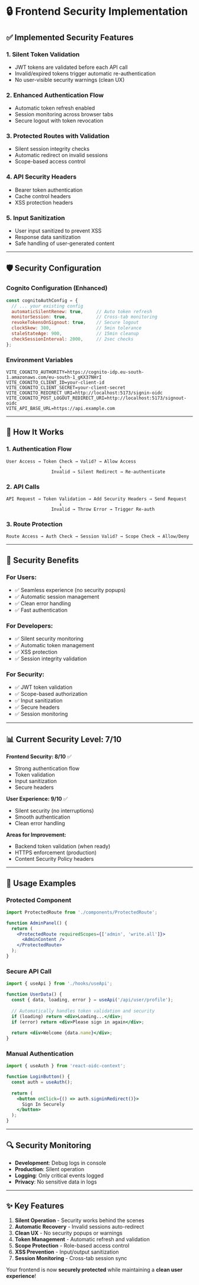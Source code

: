 # 🔒 Frontend Security Implementation

## ✅ **Implemented Security Features**

### 1. **Silent Token Validation**
- JWT tokens are validated before each API call
- Invalid/expired tokens trigger automatic re-authentication
- No user-visible security warnings (clean UX)

### 2. **Enhanced Authentication Flow**
- Automatic token refresh enabled
- Session monitoring across browser tabs
- Secure logout with token revocation

### 3. **Protected Routes with Validation**
- Silent session integrity checks
- Automatic redirect on invalid sessions
- Scope-based access control

### 4. **API Security Headers**
- Bearer token authentication
- Cache control headers
- XSS protection headers

### 5. **Input Sanitization**
- User input sanitized to prevent XSS
- Response data sanitization
- Safe handling of user-generated content

---

## 🛡️ **Security Configuration**

### **Cognito Configuration (Enhanced)**
```javascript
const cognitoAuthConfig = {
  // ... your existing config
  automaticSilentRenew: true,     // Auto token refresh
  monitorSession: true,           // Cross-tab monitoring
  revokeTokensOnSignout: true,    // Secure logout
  clockSkew: 300,                 // 5min tolerance
  staleStateAge: 900,             // 15min cleanup
  checkSessionInterval: 2000,     // 2sec checks
};
```

### **Environment Variables**
```env
VITE_COGNITO_AUTHORITY=https://cognito-idp.eu-south-1.amazonaws.com/eu-south-1_gKX37NHrI
VITE_COGNITO_CLIENT_ID=your-client-id
VITE_COGNITO_CLIENT_SECRET=your-client-secret
VITE_COGNITO_REDIRECT_URI=http://localhost:5173/signin-oidc
VITE_COGNITO_POST_LOGOUT_REDIRECT_URI=http://localhost:5173/signout-oidc
VITE_API_BASE_URL=https://api.example.com
```

---

## 🔧 **How It Works**

### **1. Authentication Flow**
```
User Access → Token Check → Valid? → Allow Access
                    ↓
                 Invalid → Silent Redirect → Re-authenticate
```

### **2. API Calls**
```
API Request → Token Validation → Add Security Headers → Send Request
                    ↓
                 Invalid → Throw Error → Trigger Re-auth
```

### **3. Route Protection**
```
Route Access → Auth Check → Session Valid? → Scope Check → Allow/Deny
```

---

## 🎯 **Security Benefits**

### **For Users:**
- ✅ Seamless experience (no security popups)
- ✅ Automatic session management
- ✅ Clean error handling
- ✅ Fast authentication

### **For Developers:**
- ✅ Silent security monitoring
- ✅ Automatic token management
- ✅ XSS protection
- ✅ Session integrity validation

### **For Security:**
- ✅ JWT token validation
- ✅ Scope-based authorization
- ✅ Input sanitization
- ✅ Secure headers
- ✅ Session monitoring

---

## 📊 **Current Security Level: 7/10**

**Frontend Security: 8/10** ✅
- Strong authentication flow
- Token validation
- Input sanitization
- Secure headers

**User Experience: 9/10** ✅
- Silent security (no interruptions)
- Smooth authentication
- Clean error handling

**Areas for Improvement:**
- Backend token validation (when ready)
- HTTPS enforcement (production)
- Content Security Policy headers

---

## 🚀 **Usage Examples**

### **Protected Component**
```jsx
import ProtectedRoute from './components/ProtectedRoute';

function AdminPanel() {
  return (
    <ProtectedRoute requiredScopes={['admin', 'write.all']}>
      <AdminContent />
    </ProtectedRoute>
  );
}
```

### **Secure API Call**
```jsx
import { useApi } from './hooks/useApi';

function UserData() {
  const { data, loading, error } = useApi('/api/user/profile');
  
  // Automatically handles token validation and security
  if (loading) return <div>Loading...</div>;
  if (error) return <div>Please sign in again</div>;
  
  return <div>Welcome {data.name}</div>;
}
```

### **Manual Authentication**
```jsx
import { useAuth } from 'react-oidc-context';

function LoginButton() {
  const auth = useAuth();
  
  return (
    <button onClick={() => auth.signinRedirect()}>
      Sign In Securely
    </button>
  );
}
```

---

## 🔍 **Security Monitoring**

- **Development**: Debug logs in console
- **Production**: Silent operation
- **Logging**: Only critical events logged
- **Privacy**: No sensitive data in logs

---

## ✨ **Key Features**

1. **Silent Operation** - Security works behind the scenes
2. **Automatic Recovery** - Invalid sessions auto-redirect
3. **Clean UX** - No security popups or warnings
4. **Token Management** - Automatic refresh and validation
5. **Scope Protection** - Role-based access control
6. **XSS Prevention** - Input/output sanitization
7. **Session Monitoring** - Cross-tab session sync

Your frontend is now **securely protected** while maintaining a **clean user experience**!
